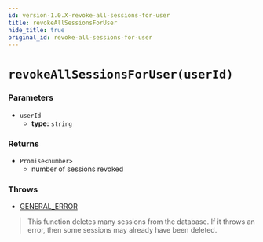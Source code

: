 ```yaml
---
id: version-1.0.X-revoke-all-sessions-for-user
title: revokeAllSessionsForUser
hide_title: true
original_id: revoke-all-sessions-for-user
---
```


# `revokeAllSessionsForUser(userId)`

### Parameters
- `userId`
    - **type:** `string`

### Returns
- `Promise<number>`
    - number of sessions revoked

### Throws
- [GENERAL_ERROR](../error-handling/general-error)

> This function deletes many sessions from the database. If it throws an error, then some sessions may already have been deleted.